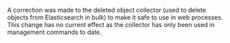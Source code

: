 A correction was made to the deleted object collector (used to delete objects from Elasticsearch in bulk) to make it safe to use in web processes. This change has no current effect as the collector has only been used in management commands to date. 
